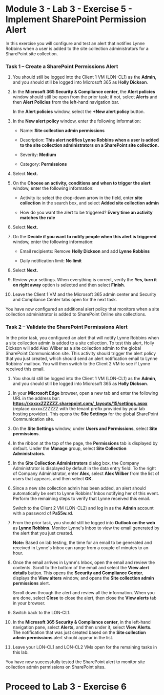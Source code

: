 # Module 3 - Lab 3 - Exercise 5 - Implement SharePoint Permission Alert


In this exercise you will configure and test an alert that notifies Lynne Robbins when a user is added to the site collection administrators for a SharePoint site collection.

### Task 1 – Create a SharePoint Permissions Alert

1. You should still be logged into the Client 1 VM (LON-CL1) as the **Admin,** and you should still be logged into Microsoft 365 as **Holly Dickson**. 

2. In the **Microsoft 365 Security &amp; Compliance center**, the **Alert policies** window should still be open from the prior task; if not, select **Alerts** and then **Alert Policies** from the left-hand navigation bar. <br/>

	In the **Alert policies** window, select the **+New alert policy** button.

3. In the **New alert policy** window, enter the following information:

	- Name: **Site collection admin permissions**

	- Description: **This alert notifies Lynne Robbins when a user is added to the site collection administrators on a SharePoint site collection.**

	- Severity: **Medium**

	- Category: **Permissions**

4. Select **Next.**

5. On the **Choose an activity, conditions and when to trigger the alert** window, enter the following information:

	- Activity is: select the drop-down arrow in the field, enter **site collection** in the search box, and select **Added site collection admin**

	- How do you want the alert to be triggered? **Every time an activity matches the rule**

6. Select **Next.**

7. On the **Decide if you want to notify people when this alert is triggered** window, enter the following information:

	- Email recipients: Remove **Holly Dickson** and add **Lynne Robbins**

	- Daily notification limit: **No limit**

8. Select **Next.**

9. Review your settings. When everything is correct, verify the **Yes, turn it on right away** option is selected and then select **Finish**.

10. Leave the Client 1 VM and the Microsoft 365 admin center and Security and Compliance Center tabs open for the next task.

You have now configured an additional alert policy that monitors when a site collection administrator is added to SharePoint Online site collections.

### Task 2 – Validate the  SharePoint Permissions Alert

In the prior task, you configured an alert that will notify Lynne Robbins when a site collection admin is added to a site collection. To test this alert, Holly Dickson will add Alex Wilber as a site collection admin to the global SharePoint Communication site. This activity should trigger the alert policy that you just created, which should send an alert notification email to Lynne Robbins’ mailbox. You will then switch to the Client 2 VM to see if Lynne received this email. 

1. You should still be logged into the Client 1 VM (LON-CL1) as the **Admin**, and you should still be logged into Microsoft 365 as **Holly Dickson**. 

2. In your **Microsoft Edge** browser, open a new tab and enter the following URL in the address bar: **https://xxxxxZZZZZZ.sharepoint.com/_layouts/15/settings.aspx** (replace xxxxxZZZZZZ with the tenant prefix provided by your lab hosting provider). This opens the **Site Settings** for the global SharePoint Communication site.

3. On the **Site Settings** window, under **Users and Permissions**, select **Site permissions**. 

4. In the ribbon at the top of the page, the **Permissions** tab is displayed by default. Under the **Manage** group, select **Site Collection Administrators**.

5. In the **Site Collection Administrators** dialog box, the Company Administrator is displayed by default in the data entry field. To the right of Company Administrator, enter **Alex**, select **Alex Wilber** from the list of users that appears, and then select **OK**. 

6. Since a new site collection admin has been added, an alert should automatically be sent to Lynne Robbins’ Inbox notifying her of this event. Perform the remaining steps to verify that Lynne received this email.

	‎Switch to the Client 2 VM (LON-CL2) and log in as the **Admin** account with a password of **Pa55w.rd**. 

7. From the prior task, you should still be logged into **Outlook on the web** as **Lynne Robbins**. Monitor Lynne's Inbox to view the email generated by the alert that you just created. <br/>

	**Note:** Based on lab testing, the time for an email to be generated and received in Lynne's Inbox can range from a couple of minutes to an hour. 

8. Once the email arrives in Lynne's Inbox, open the email and review the contents. Scroll to the bottom of the email and select the **View alert details** button. This opens the **Security and Compliance Center**, displays the **View alters** window, and opens the **Site collection admin permissions** alert. <br/>

	Scroll down through the alert and review all the information. When you are done, select **Close** to close the alert, then close the **View alerts** tab in your browser.

9. Switch back to the LON-CL1.

10. In the **Microsoft 365 Security &amp; Compliance center**, in the left-hand navigation pane, select **Alerts,** and then under it, select **View Alerts**. The notification that was just created based on the **Site collection admin permissions** alert should appear in the list.

11. Leave your LON-CL1 and LON-CL2 VMs open for the remaining tasks in this lab.

You have now successfully tested the SharePoint alert to monitor site collection admin permissions on SharePoint sites. 


# Proceed to Lab 3 - Exercise 6
